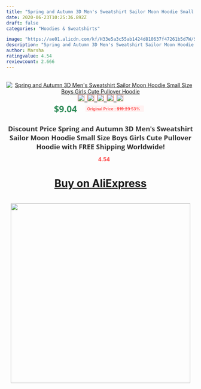 ```yaml
---
title: "Spring and Autumn 3D Men's Sweatshirt Sailor Moon Hoodie Small Size Boys Girls Cute Pullover Hoodie"
date: 2020-06-23T10:25:36.892Z
draft: false
categories: "Hoodies & Sweatshirts"

image: "https://ae01.alicdn.com/kf/H33e5a3c55ab1424d810637f47261b5d7W/Spring-and-Autumn-3D-Men-s-Sweatshirt-Sailor-Moon-Hoodie-Small-Size-Boys-Girls-Cute-Pullover.jpg"
description: "Spring and Autumn 3D Men's Sweatshirt Sailor Moon Hoodie Small Size Boys Girls Cute Pullover Hoodie"
author: Marsha
ratingvalue: 4.54
reviewcount: 2.666
---
```

<br>
<div style="text-align: center;">
<a href="https://s.click.aliexpress.com/e/_A3hlxP" target="_blank" rel="nofollow noopener noreferrer"><img alt="Spring and Autumn 3D Men's Sweatshirt Sailor Moon Hoodie Small Size Boys Girls Cute Pullover Hoodie" class="magnifier-image" src="https://ae01.alicdn.com/kf/H33e5a3c55ab1424d810637f47261b5d7W/Spring-and-Autumn-3D-Men-s-Sweatshirt-Sailor-Moon-Hoodie-Small-Size-Boys-Girls-Cute-Pullover.jpg_640x640.jpg">
<br>
<img style="border:1px solid salmon" src="https://ae01.alicdn.com/kf/H33e5a3c55ab1424d810637f47261b5d7W/Spring-and-Autumn-3D-Men-s-Sweatshirt-Sailor-Moon-Hoodie-Small-Size-Boys-Girls-Cute-Pullover.jpg_120x120.jpg">&nbsp;&nbsp;<img style="border:1px solid salmon" src="https://ae01.alicdn.com/kf/H60cc6c197b4b49fc943bf0418ea284ef5/Spring-and-Autumn-3D-Men-s-Sweatshirt-Sailor-Moon-Hoodie-Small-Size-Boys-Girls-Cute-Pullover.jpg_120x120.jpg">&nbsp;&nbsp;<img style="border:1px solid salmon" src="https://ae01.alicdn.com/kf/H6d42978932dc488ca4b7bfd189e40393T/Spring-and-Autumn-3D-Men-s-Sweatshirt-Sailor-Moon-Hoodie-Small-Size-Boys-Girls-Cute-Pullover.jpg_120x120.jpg">&nbsp;&nbsp;<img style="border:1px solid salmon" src="https://ae01.alicdn.com/kf/H469cf0631bda4b24b6118ea77cc633a3S/Spring-and-Autumn-3D-Men-s-Sweatshirt-Sailor-Moon-Hoodie-Small-Size-Boys-Girls-Cute-Pullover.jpg_120x120.jpg">&nbsp;&nbsp;<img style="border:1px solid salmon" src="https://ae01.alicdn.com/kf/Ha428367c71fe472fb9e9f90afd349693Z/Spring-and-Autumn-3D-Men-s-Sweatshirt-Sailor-Moon-Hoodie-Small-Size-Boys-Girls-Cute-Pullover.jpg_120x120.jpg"></a></div><br0>
<div style="text-align: center;"><span style="background-color: white; border: 0px; box-sizing: border-box; color: seagreen; display: inline-block; font-family: &quot;open sans&quot; , &quot;arial&quot; , &quot;helvetica&quot; , sans-serif , &quot;heiti&quot;; font-size: 24px; font-stretch: inherit; font-weight: 700; line-height: inherit; margin: 0px 10px 0px 0px; padding: 0px; vertical-align: middle;">$9.04 </span>
<span style="background: rgb(255 , 241 , 241); border-radius: 3px; border: 0px; box-sizing: border-box; color: #ff4747; display: inline-block; font-family: inherit; font-size: 12px; font-stretch: inherit; font-style: inherit; font-variant: inherit; font-weight: 600; line-height: inherit; margin: 0px; padding: 2px 5px; transform: scale(0.9); vertical-align: middle;">Original Price : <b style="text-decoration: line-through;">$19.23 </b> 53%&nbsp;&nbsp;</span></div>
<h1 style="color: #333333; display: inline-block; font-family: &quot;open sans&quot; , &quot;arial&quot; , &quot;helvetica&quot; , sans-serif , &quot;heiti&quot;; font-size: 18px; font-stretch: inherit; font-weight: 700; text-align: center;">Discount Price Spring and Autumn 3D Men's Sweatshirt Sailor Moon Hoodie Small Size Boys Girls Cute Pullover Hoodie with FREE Shipping Worldwide!</h1>
<div style="color: #ff4747; text-align: center;">
<img src="https://4.bp.blogspot.com/-M0ZcTcb-5uY/XleCXlxnR4I/AAAAAAAAAEc/OrjgMkXV1oMQFaCRZj5HQwOCBcu3w1FegCPcBGAYYCw/s1600/star.png" style="height: 15px;">&nbsp;<b>4.54</b></div>
<div class="button_cont" align="center"><a class="buynow_a" href="https://s.click.aliexpress.com/e/_A3hlxP" target="_blank" rel="nofollow noopener noreferrer"><H1>Buy on AliExpress</H1></a></div><br>
<div class="separator" style="clear: both; text-align: center;">
<img src="https://lh3.googleusercontent.com/-pTy5HemUv9M/XlePHvY0dAI/AAAAAAAAAE4/0nX5iRUoIWY8eMW9Dpxeirr157OZliDIgCLcBGAsYHQ/s1600/badge.gif" width="480">
</div>
